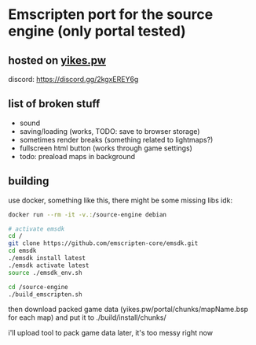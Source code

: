 # Emscripten port for the source engine (only portal tested)

## hosted on [yikes.pw](https://yikes.pw)
discord: https://discord.gg/2kgxEREY6g

## list of broken stuff
+ sound
+ saving/loading (works, TODO: save to browser storage)
+ sometimes render breaks (something related to lightmaps?)
+ fullscreen html button (works through game settings)
+ todo: preaload maps in background

## building

use docker, something like this, there might be some missing libs idk:
```sh
docker run --rm -it -v.:/source-engine debian

# activate emsdk
cd /
git clone https://github.com/emscripten-core/emsdk.git
cd emsdk
./emsdk install latest
./emsdk activate latest
source ./emsdk_env.sh

cd /source-engine
./build_emscripten.sh
```
then download packed game data (yikes.pw/portal/chunks/mapName.bsp for each map) and put it to ./build/install/chunks/

i'll upload tool to pack game data later, it's too messy right now